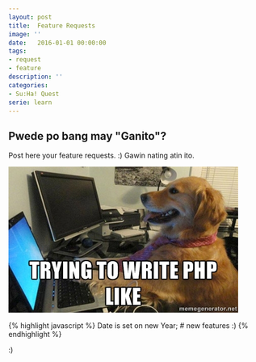 ```yaml
---
layout: post
title:  Feature Requests
image: ''
date:   2016-01-01 00:00:00
tags:
- request
- feature
description: ''
categories:
- Su:Ha! Quest
serie: learn
---
```


## Pwede po bang may "Ganito"?

Post here your feature requests. :) 
Gawin nating atin ito. 

<img src="/assets/img/feature-requests/phpoo.jpg" alt="Code like a Pro" title="Code like a Pro">

{% highlight javascript %}
Date is set on new Year; # new features :)
{% endhighlight %}

:)
